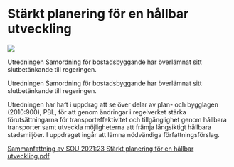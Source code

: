 # Stärkt planering för en hållbar utveckling

![](/contentassets/2ec71b34eff149e8b90b5e764b3535a0/sou_23_omslag_fram_2021.jpg?width=150&quality=85)

Utredningen Samordning för bostadsbyggande har överlämnat sitt slutbetänkande till regeringen.

Utredningen Samordning för bostadsbyggande har överlämnat sitt slutbetänkande till regeringen.

Utredningen har haft i uppdrag att se över delar av plan- och bygglagen (2010:900), PBL, för att genom ändringar i regelverket stärka förutsättningarna för transporteffektivitet och tillgänglighet genom hållbara transporter samt utveckla möjligheterna att främja långsiktigt hållbara stadsmiljöer. I uppdraget ingår att lämna nödvändiga författningsförslag.

[Sammanfattning av SOU 2021:23 Stärkt planering för en hållbar utveckling.pdf](/globalassets/regeringen/dokument/finansdepartementet/pdf/2021/utredningar/sou-2021_23_sammanfattning.pdf)
